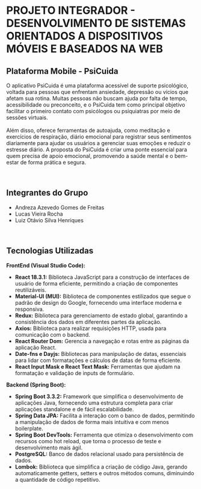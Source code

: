 # PROJETO INTEGRADOR - DESENVOLVIMENTO DE SISTEMAS ORIENTADOS A DISPOSITIVOS MÓVEIS E BASEADOS NA WEB

## Plataforma Mobile - PsiCuida
O aplicativo PsiCuida é uma plataforma acessível de suporte psicológico, voltada para pessoas que enfrentam ansiedade, depressão ou vícios que afetam sua rotina. Muitas pessoas não buscam ajuda por falta de tempo, acessibilidade ou preconceito, e o PsiCuida tem como principal objetivo facilitar o primeiro contato com psicólogos ou psiquiatras por meio de sessões virtuais. <br><br> Além disso, oferece ferramentas de autoajuda, como meditação e exercícios de respiração, diário emocional para registrar seus sentimentos diariamente para ajudar os usuários a gerenciar suas emoções e reduzir o estresse diário. A proposta do PsiCuida é criar uma ponte essencial para quem precisa de apoio emocional, promovendo a saúde mental e o bem-estar de forma prática e segura.

<br>

## Integrantes do Grupo

- Andreza Azevedo Gomes de Freitas
- Lucas Vieira Rocha
- ‭Luiz Otávio Silva Henriques‬

<br>

## Tecnologias Utilizadas
**FrontEnd (Visual Studio Code):**
- **React 18.3.1:** Biblioteca JavaScript para a construção de interfaces de usuário de forma eficiente, permitindo a criação de componentes reutilizáveis.<br>
- **Material-UI (MUI):** Biblioteca de componentes estilizados que segue o padrão de design do Google, fornecendo uma interface moderna e responsiva.
- **Redux:** Biblioteca para gerenciamento de estado global, garantindo a consistência dos dados em diferentes partes da aplicação.
- **Axios:** Biblioteca para realizar requisições HTTP, usada para comunicação com o backend.
- **React Router Dom:** Gerencia a navegação e rotas entre as páginas da aplicação React.
- **Date-fns e Dayjs:** Bibliotecas para manipulação de datas, essenciais para lidar com formatações e cálculos de datas de forma eficiente.
- **React Input Mask e React Text Mask:** Ferramentas que ajudam na formatação e validação de inputs de formulário.
  
**Backend (Spring Boot):**
- **Spring Boot 3.3.2:** Framework que simplifica o desenvolvimento de aplicações Java, fornecendo uma estrutura completa para criar aplicações standalone e de fácil escalabilidade.
- **Spring Data JPA:** Facilita a interação com o banco de dados, permitindo a manipulação de dados de forma mais intuitiva e com menos boilerplate.
- **Spring Boot DevTools:** Ferramenta que otimiza o desenvolvimento com recursos como hot reload, que torna o processo de teste e desenvolvimento mais ágil.
- **PostgreSQL:** Banco de dados relacional usado para persistência de dados.
- **Lombok:** Biblioteca que simplifica a criação de código Java, gerando automaticamente getters, setters e outros métodos comuns, diminuindo a quantidade de código repetitivo.





